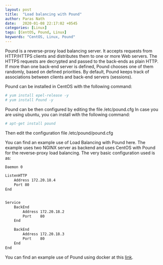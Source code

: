 ```yaml
---
layout: post
title:  "Load balancing with Pound"
author: Paras Nath
date:   2020-01-08 22:17:02 +0545
categories: [Linux]
tags: [CentOS, Pound, Linux]
keywords: "CentOS, Linux, Pound"
---
```

Pound is a reverse-proxy load balancing server. It accepts requests from HTTP/HTTPS clients and distributes them to one or more Web servers. The HTTPS requests are decrypted and passed to the back-ends as plain HTTP.<!--more-->
If more than one back-end server is defined, Pound chooses one of them randomly, based on defined priorities. By default, Pound keeps track of associations between clients and back-end servers (sessions).

Pound can be installed in CentOS with the following command:
```bash
# yum install epel-release -y
# yum install Pound -y
```

Pound can be then configured by editing the file /etc/pound.cfg
In case you are using ubuntu, you can install with the following command:

```bash
# apt-get install pound
```

Then edit the configuration file /etc/pound/pound.cfg

You can find an example use of Load Balancing with Pound here. The example uses two NGINX server as backend and uses CentOS with Pound for the reverse-proxy load balancing. The very basic configuration used is as:
```txt
Daemon 0

ListenHTTP
    Address 172.20.18.4
    Port 80
End


Service
    BackEnd
        Address 172.20.18.2
        Port    80
    End

    BackEnd
        Address 172.20.18.3
        Port    80
    End
End
```
You can find an example use of Pound using docker at this [link](https://bitbucket.org/opnchaudhary/load-balancing-with-pound/src/master/).